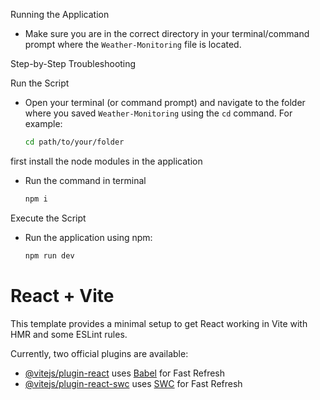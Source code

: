 Running the Application
   - Make sure you are in the correct directory in your terminal/command prompt where the `Weather-Monitoring` file is located.

Step-by-Step Troubleshooting

Run the Script
   - Open your terminal (or command prompt) and navigate to the folder where you saved `Weather-Monitoring` using the `cd` command. For example:
     ```bash
     cd path/to/your/folder
     ```
first install the node modules in the application
   - Run the command in terminal
     ```bash
     npm i
     ```  
Execute the Script
   - Run the application using npm:
     ```bash
     npm run dev
     ```


# React + Vite

This template provides a minimal setup to get React working in Vite with HMR and some ESLint rules.

Currently, two official plugins are available:

- [@vitejs/plugin-react](https://github.com/vitejs/vite-plugin-react/blob/main/packages/plugin-react/README.md) uses [Babel](https://babeljs.io/) for Fast Refresh
- [@vitejs/plugin-react-swc](https://github.com/vitejs/vite-plugin-react-swc) uses [SWC](https://swc.rs/) for Fast Refresh

